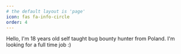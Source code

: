 ```yaml
---
# the default layout is 'page'
icon: fas fa-info-circle
order: 4
---
```


Hello,
I'm 18 years old self taught bug bounty hunter from Poland. I'm looking for a full time job :)